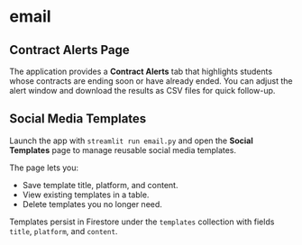 # email

## Contract Alerts Page

The application provides a **Contract Alerts** tab that highlights students whose contracts are ending soon or have already ended. You can adjust the alert window and download the results as CSV files for quick follow-up.

## Social Media Templates

Launch the app with `streamlit run email.py` and open the **Social Templates** page to manage reusable social media templates.

The page lets you:

- Save template title, platform, and content.
- View existing templates in a table.
- Delete templates you no longer need.

Templates persist in Firestore under the `templates` collection with fields `title`, `platform`, and `content`.
